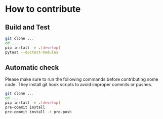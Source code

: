 # How to contribute

## Build and Test

```bash
git clone ...
cd ...
pip install -e .[develop]
pytest --doctest-modules
```

## Automatic check

Please make sure to run the following commands before contributing some code.
They install git hook scripts to avoid improper commits or pushes.

```bash
git clone ...
cd ...
pip install -e .[develop]
pre-commit install
pre-commit install -t pre-push
```
